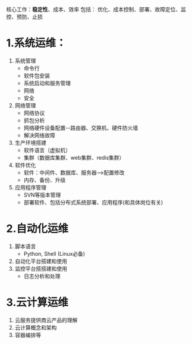 核心工作：**稳定性**、成本、效率
包括：
优化、成本控制、部署、故障定位、监控、预防、止损

# 1.系统运维：
1. 系统管理
   - 命令行
   - 软件包安装
   - 系统启动和服务管理
   - 网络
   - 安全
2. 网络管理
   - 网络协议
   - 抓包分析
   - 网络硬件设备配置--路由器、交换机、硬件防火墙
   - 解决网络故障
3. 生产环境搭建
   - 软件语言（虚拟机）
   - 集群（数据库集群、web集群、redis集群）
4. 软件优化
   - 软件：中间件、数据库、服务器-->配置修改
   - 内存、备份、升级
5. 应用程序管理
   - SVN等版本管理
   - 部署软件、包括分布式系统部署、应用程序(和具体岗位有关)

# 2.自动化运维

1. 脚本语言
   - Python, Shell (Linux必备)
2. 自动化平台搭建和使用
3. 监控平台搭搭建和使用
   - 日志分析和处理

# 3.云计算运维

1. 云服务提供商云产品的理解
2. 云计算概念和架构
3. 容器编排等
